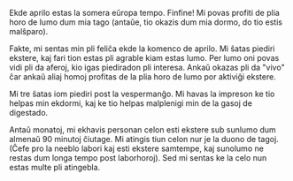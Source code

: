 Ekde aprilo estas la somera eŭropa tempo. Finfine! Mi povas profiti de plia horo de lumo dum mia tago (antaŭe, tio okazis dum mia dormo, do tio estis malŝparo).

Fakte, mi sentas min pli feliĉa ekde la komenco de aprilo. Mi ŝatas piediri ekstere, kaj fari tion estas pli agrable kiam estas lumo. Per lumo oni povas vidi pli da aferoj, kio igas piediradon pli interesa. Ankaŭ okazas pli da "vivo" ĉar ankaŭ aliaj homoj profitas de la plia horo de lumo por aktiviĝi ekstere.

Mi tre ŝatas iom piediri post la vespermanĝo. Mi havas la impreson ke tio helpas min ekdormi, kaj ke tio helpas malplenigi min de la gasoj de digestado.

Antaŭ monatoj, mi ekhavis personan celon esti ekstere sub sunlumo dum almenaŭ 90 minutoj ĉiutage. Mi atingis tiun celon nur je la duono de tagoj. (Ĉefe pro la neeblo labori kaj esti ekstere samtempe, kaj sunolumo ne restas dum longa tempo post laborhoroj). Sed mi sentas ke la celo nun estas multe pli atingebla.